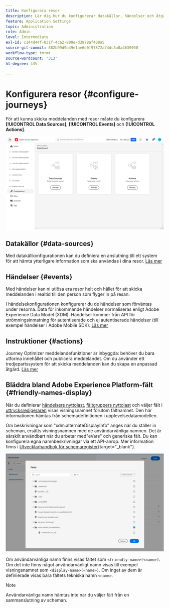 ```yaml
---
title: Konfigurera resor
description: Lär dig hur du konfigurerar datakällor, händelser och åtgärder.
feature: Application Settings
topic: Administration
role: Admin
level: Intermediate
exl-id: c144d44f-031f-4ca2-800e-d3878af400a5
source-git-commit: 882b99d9b49e1ae6d0f97872a74dc5a8a4639050
workflow-type: tm+mt
source-wordcount: '313'
ht-degree: 44%

---
```


# Konfigurera resor {#configure-journeys}

För att kunna skicka meddelanden med resor måste du konfigurera **[!UICONTROL Data Sources]**, **[!UICONTROL Events]** och **[!UICONTROL Actions]**.

![](assets/admin-menu.png)

## Datakällor {#data-sources}

Med datakällkonfigurationen kan du definiera en anslutning till ett system för att hämta ytterligare information som ska användas i dina resor. [Läs mer](../../using/datasource/about-data-sources.md)

## Händelser {#events}

Med händelser kan ni utlösa era resor helt och hållet för att skicka meddelanden i realtid till den person som flyger in på resan.

I händelsekonfigurationen konfigurerar du de händelser som förväntas under resorna. Data för inkommande händelser normaliseras enligt Adobe Experience Data Model (XDM). Händelser kommer från API för strömningsinmatning för autentiserade och ej autentiserade händelser (till exempel händelser i Adobe Mobile SDK). [Läs mer](../../using/event/about-events.md)

## Instruktioner {#actions}

Journey Optimizer meddelandefunktioner är inbyggda: behöver du bara utforma innehållet och publicera meddelandet. Om du använder ett tredjepartssystem för att skicka meddelanden kan du skapa en anpassad åtgärd. [Läs mer](../../using/action/action.md)

## Bläddra bland Adobe Experience Platform-fält {#friendly-names-display}

När du definierar [händelsers nyttolast](../event/about-creating.md#define-the-payload-fields), [fältgruppers nyttolast](../datasource/configure-data-sources.md#define-field-groups) och väljer fält i [uttrycksredigeraren](../building-journeys/expression/expressionadvanced.md) visas visningsnamnet förutom fältnamnet. Den här informationen hämtas från schemadefinitionen i upplevelsedatamodellen.

Om beskrivningar som &quot;xdm:alternateDisplayInfo&quot; anges när du ställer in scheman, ersätts visningsnamnen med de användarvänliga namnen. Det är särskilt användbart när du arbetar med&quot;eVars&quot; och generiska fält. Du kan konfigurera egna namnbeskrivningar via ett API-anrop. Mer information finns i [Utvecklarhandbok för schemaregister](https://experienceleague.adobe.com/docs/experience-platform/xdm/api/getting-started.html){target=&quot;_blank&quot;}.

![](assets/xdm-from-descriptors.png)

Om användarvänliga namn finns visas fältet som `<friendly-name>(<name>)`. Om det inte finns något användarvänligt namn visas till exempel visningsnamnet som `<display-name>(<name>)`. Om inget av dem är definierade visas bara fältets tekniska namn `<name>`.

>[!NOTE]
>
>Användarvänliga namn hämtas inte när du väljer fält från en sammanslutning av scheman.
